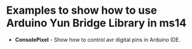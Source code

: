 Examples to show how to use Arduino Yun Bridge Library in ms14
=======

- **ConsolePixel** - Show how to control avr digital pins in Arduino IDE.
